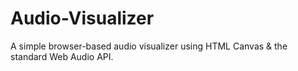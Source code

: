 # Audio-Visualizer
A simple browser-based audio visualizer using HTML Canvas &amp; the standard Web Audio API.
